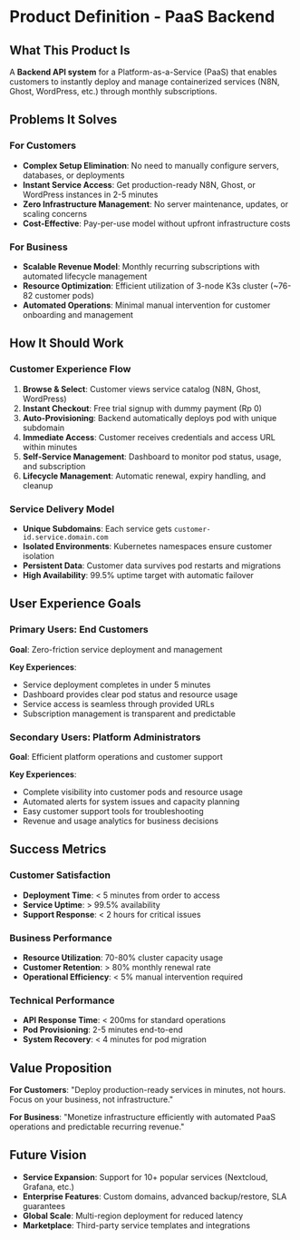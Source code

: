 # Product Definition - PaaS Backend

## What This Product Is

A **Backend API system** for a Platform-as-a-Service (PaaS) that enables customers to instantly deploy and manage containerized services (N8N, Ghost, WordPress, etc.) through monthly subscriptions.

## Problems It Solves

### For Customers

- **Complex Setup Elimination**: No need to manually configure servers, databases, or deployments
- **Instant Service Access**: Get production-ready N8N, Ghost, or WordPress instances in 2-5 minutes
- **Zero Infrastructure Management**: No server maintenance, updates, or scaling concerns
- **Cost-Effective**: Pay-per-use model without upfront infrastructure costs

### For Business

- **Scalable Revenue Model**: Monthly recurring subscriptions with automated lifecycle management
- **Resource Optimization**: Efficient utilization of 3-node K3s cluster (~76-82 customer pods)
- **Automated Operations**: Minimal manual intervention for customer onboarding and management

## How It Should Work

### Customer Experience Flow

1. **Browse & Select**: Customer views service catalog (N8N, Ghost, WordPress)
2. **Instant Checkout**: Free trial signup with dummy payment (Rp 0)
3. **Auto-Provisioning**: Backend automatically deploys pod with unique subdomain
4. **Immediate Access**: Customer receives credentials and access URL within minutes
5. **Self-Service Management**: Dashboard to monitor pod status, usage, and subscription
6. **Lifecycle Management**: Automatic renewal, expiry handling, and cleanup

### Service Delivery Model

- **Unique Subdomains**: Each service gets `customer-id.service.domain.com`
- **Isolated Environments**: Kubernetes namespaces ensure customer isolation
- **Persistent Data**: Customer data survives pod restarts and migrations
- **High Availability**: 99.5% uptime target with automatic failover

## User Experience Goals

### Primary Users: End Customers

**Goal**: Zero-friction service deployment and management

**Key Experiences**:

- Service deployment completes in under 5 minutes
- Dashboard provides clear pod status and resource usage
- Service access is seamless through provided URLs
- Subscription management is transparent and predictable

### Secondary Users: Platform Administrators

**Goal**: Efficient platform operations and customer support

**Key Experiences**:

- Complete visibility into customer pods and resource usage
- Automated alerts for system issues and capacity planning
- Easy customer support tools for troubleshooting
- Revenue and usage analytics for business decisions

## Success Metrics

### Customer Satisfaction

- **Deployment Time**: < 5 minutes from order to access
- **Service Uptime**: > 99.5% availability
- **Support Response**: < 2 hours for critical issues

### Business Performance

- **Resource Utilization**: 70-80% cluster capacity usage
- **Customer Retention**: > 80% monthly renewal rate
- **Operational Efficiency**: < 5% manual intervention required

### Technical Performance

- **API Response Time**: < 200ms for standard operations
- **Pod Provisioning**: 2-5 minutes end-to-end
- **System Recovery**: < 4 minutes for pod migration

## Value Proposition

**For Customers**: "Deploy production-ready services in minutes, not hours. Focus on your business, not infrastructure."

**For Business**: "Monetize infrastructure efficiently with automated PaaS operations and predictable recurring revenue."

## Future Vision

- **Service Expansion**: Support for 10+ popular services (Nextcloud, Grafana, etc.)
- **Enterprise Features**: Custom domains, advanced backup/restore, SLA guarantees
- **Global Scale**: Multi-region deployment for reduced latency
- **Marketplace**: Third-party service templates and integrations
